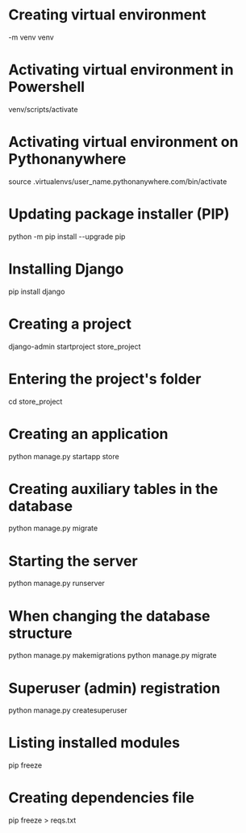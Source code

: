 # Creating virtual environment
-m venv venv

# Activating virtual environment in Powershell
venv/scripts/activate

# Activating virtual environment on Pythonanywhere
source .virtualenvs/user_name.pythonanywhere.com/bin/activate

# Updating package installer (PIP)
python -m pip install --upgrade pip

# Installing Django
pip install django

# Creating a project
django-admin startproject store_project

# Entering the project's folder
cd store_project

# Creating an application
python manage.py startapp store

# Creating auxiliary tables in the database
python manage.py migrate

# Starting the server
python manage.py runserver

# When changing the database structure
python manage.py makemigrations
python manage.py migrate

# Superuser (admin) registration
python manage.py createsuperuser

# Listing installed modules
pip freeze

# Creating dependencies file
pip freeze > reqs.txt
